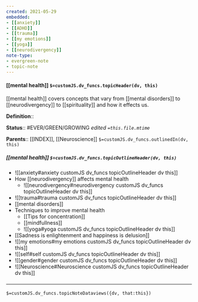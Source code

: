```yaml
---
created: 2021-05-29
embedded: 
- [[anxiety]]
- [[ADHD]]
- [[trauma]]
- [[my emotions]]
- [[yoga]]
- [[neurodivergency]]
note-type: 
- evergreen-note
- topic-note
---
```


#### [[mental health]] `$=customJS.dv_funcs.topicHeader(dv, this)`

[[mental health]] covers concepts that vary from [[mental disorders]] to [[neurodivergency]] to [[spirituality]] and how it effects us. 

**Definition**::

**Status**::  #EVER/GREEN/GROWING 
*edited `=this.file.mtime`*

**Parents**:: [[INDEX]], [[Neuroscience]]
`$=customJS.dv_funcs.outlinedIn(dv, this)`


##### [[mental health]] `$=customJS.dv_funcs.topicOutlineHeader(dv, this)`

- ![[anxiety#anxiety customJS dv_funcs topicOutlineHeader dv this]]
- How [[neurodivergency]] affects mental health
	- ![[neurodivergency#neurodivergency customJS dv_funcs topicOutlineHeader dv this]]
- ![[trauma#trauma customJS dv_funcs topicOutlineHeader dv this]]
- [[mental disorders]]
- Techniques to improve mental health
	- [[Tips for concentration]]
	- [[mindfullness]]
	- ![[yoga#yoga customJS dv_funcs topicOutlineHeader dv this]]
- [[Sadness is enlightenment and happiness is delusion]]
- ![[my emotions#my emotions customJS dv_funcs topicOutlineHeader dv this]]
- ![[self#self customJS dv_funcs topicOutlineHeader dv this]]
- ![[gender#gender customJS dv_funcs topicOutlineHeader dv this]]
- ![[Neuroscience#Neuroscience customJS dv_funcs topicOutlineHeader dv this]]

### <hr class="dataviews"/>
`$=customJS.dv_funcs.topicNoteDataviews({dv, that:this})`

